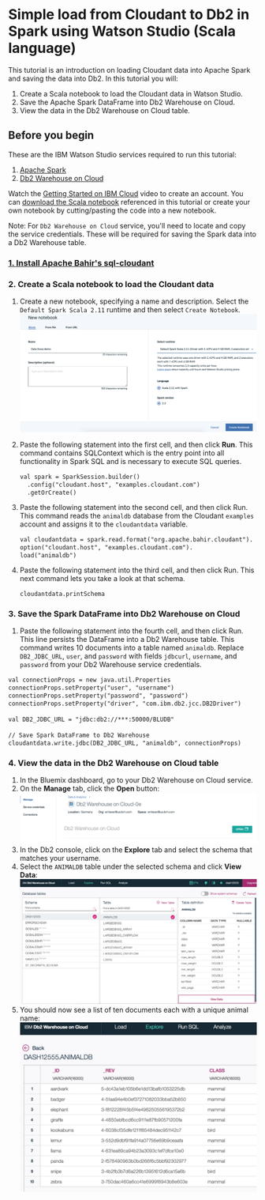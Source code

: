 # Simple load from Cloudant to Db2 in Spark using Watson Studio (Scala language)
This tutorial is an introduction on loading Cloudant data into Apache Spark and saving the data into Db2.
In this tutorial you will:

1. Create a Scala notebook to load the Cloudant data in Watson Studio.
1. Save the Apache Spark DataFrame into Db2 Warehouse on Cloud.
1. View the data in the Db2 Warehouse on Cloud table.

## Before you begin 

These are the IBM Watson Studio services required to run this tutorial:
1. [Apache Spark](https://spark.apache.org)
1. [Db2 Warehouse on Cloud](https://console.bluemix.net/catalog/services/dashdb)

Watch the [Getting Started on IBM Cloud](https://developer.ibm.com/clouddataservices/docs/spark/get-started/get-started-in-bluemix/) video to create an account.
You can [download the Scala notebook](animaldb-scala-load-to-dashdb.ipynb) referenced in this tutorial or create your own notebook by 
cutting/pasting the code into a new notebook.

Note: For `Db2 Warehouse on Cloud` service, you'll need to locate and copy the service credentials.
These will be required for saving the Spark data into a Db2 Warehouse table.

### [1. Install Apache Bahir's sql-cloudant](../sql-cloudant/install-in-python-notebook.md)

### 2. Create a Scala notebook to load the Cloudant data

1. Create a new notebook, specifying a name and description.  Select the `Default Spark Scala 2.11` runtime and then select 
   `Create Notebook`.
   ![New notebook with runtime page](scala-spark-runtime-notebook.png)
1. Paste the following statement into the first cell, and then click **Run**. 
   This command contains SQLContext which is the entry point into all functionality in Spark SQL and is necessary to 
   execute SQL queries.
   ```
   val spark = SparkSession.builder()
     .config("cloudant.host", "examples.cloudant.com")
     .getOrCreate()
   ```
   
1. Paste the following statement into the second cell, and then click Run. This command reads the `animaldb` database from the Cloudant 
   `examples` account and assigns it to the `cloudantdata` variable.
   ```
   val cloudantdata = spark.read.format("org.apache.bahir.cloudant").
   option("cloudant.host", "examples.cloudant.com").
   load("animaldb")
   ```
   
1. Paste the following statement into the third cell, and then click Run. This next command lets you take a look at that schema. 
   ```
   cloudantdata.printSchema
   ```

### 3. Save the Spark DataFrame into Db2 Warehouse on Cloud

1. Paste the following statement into the fourth cell, and then click Run. This line persists the DataFrame into a Db2 Warehouse table.
This command writes 10 documents into a table named `animaldb`. 
Replace `DB2_JDBC_URL`, `user`, and `password` with fields `jdbcurl`, `username`, and `password` from your Db2 Warehouse service credentials.
```
val connectionProps = new java.util.Properties
connectionProps.setProperty("user", "username")
connectionProps.setProperty("password", "password")
connectionProps.setProperty("driver", "com.ibm.db2.jcc.DB2Driver")

val DB2_JDBC_URL = "jdbc:db2://***:50000/BLUDB"

// Save Spark DataFrame to Db2 Warehouse
cloudantdata.write.jdbc(DB2_JDBC_URL, "animaldb", connectionProps)
```

### 4. View the data in the Db2 Warehouse on Cloud table

1. In the Bluemix dashboard, go to your Db2 Warehouse on Cloud service.
1. On the **Manage** tab, click the **Open** button:
![Open button image](open-button.png)
1. In the Db2 console, click on the **Explore** tab and select the schema that matches your username.
1. Select the `ANIMALDB` table under the selected schema and click **View Data**:
![View data image](view-data.png)
1. You should now see a list of ten documents each with a unique animal name:
![Animaldb table image](animaldb-table.png)
